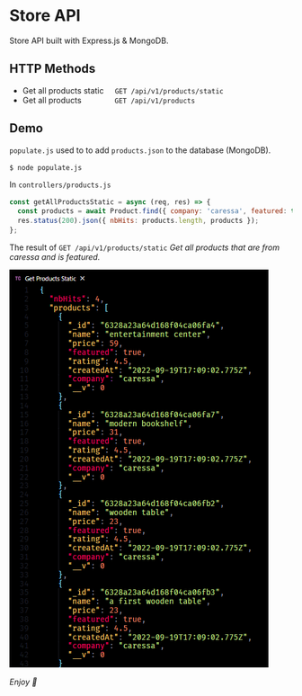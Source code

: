 # Store API

Store API built with Express.js & MongoDB.

## HTTP Methods

- Get all products static &nbsp; &nbsp; `GET /api/v1/products/static`
- Get all products &nbsp; &nbsp; &nbsp; &nbsp; &nbsp; &nbsp; &nbsp; `GET /api/v1/products`

## Demo

`populate.js` used to to add `products.json` to the database (MongoDB).

```
$ node populate.js
```

In `controllers/products.js`

```js
const getAllProductsStatic = async (req, res) => {
  const products = await Product.find({ company: 'caressa', featured: true });
  res.status(200).json({ nbHits: products.length, products });
};
```

The result of `GET /api/v1/products/static` _Get all products that are from caressa and is featured._

![screenshot 1](scn1.png)

_Enjoy 🤍_
